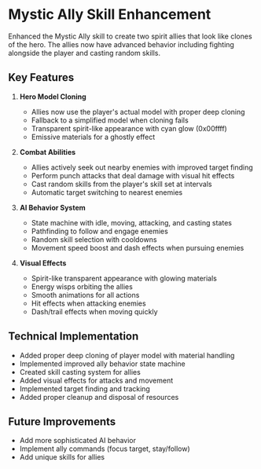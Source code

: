# Mystic Ally Skill Enhancement

Enhanced the Mystic Ally skill to create two spirit allies that look like clones of the hero. The allies now have advanced behavior including fighting alongside the player and casting random skills.

## Key Features

1. **Hero Model Cloning**
   - Allies now use the player's actual model with proper deep cloning
   - Fallback to a simplified model when cloning fails
   - Transparent spirit-like appearance with cyan glow (0x00ffff)
   - Emissive materials for a ghostly effect

2. **Combat Abilities**
   - Allies actively seek out nearby enemies with improved target finding
   - Perform punch attacks that deal damage with visual hit effects
   - Cast random skills from the player's skill set at intervals
   - Automatic target switching to nearest enemies

3. **AI Behavior System**
   - State machine with idle, moving, attacking, and casting states
   - Pathfinding to follow and engage enemies
   - Random skill selection with cooldowns
   - Movement speed boost and dash effects when pursuing enemies

4. **Visual Effects**
   - Spirit-like transparent appearance with glowing materials
   - Energy wisps orbiting the allies
   - Smooth animations for all actions
   - Hit effects when attacking enemies
   - Dash/trail effects when moving quickly

## Technical Implementation

- Added proper deep cloning of player model with material handling
- Implemented improved ally behavior state machine
- Created skill casting system for allies
- Added visual effects for attacks and movement
- Implemented target finding and tracking
- Added proper cleanup and disposal of resources

## Future Improvements

- Add more sophisticated AI behavior
- Implement ally commands (focus target, stay/follow)
- Add unique skills for allies